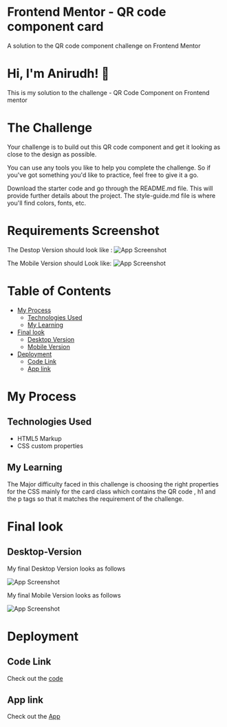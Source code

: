 
# Frontend Mentor - QR code component card

A solution to the QR code component challenge on Frontend Mentor
# Hi, I'm Anirudh! 👋
This is my solution to the challenge - QR Code Component on Frontend mentor



#  The Challenge

Your challenge is to build out this QR code component and get it looking as close to the design as possible.

You can use any tools you like to help you complete the challenge. So if you've got something you'd like to practice, feel free to give it a go.

Download the starter code and go through the README.md file. This will provide further details about the project. The style-guide.md file is where you'll find colors, fonts, etc.


# Requirements Screenshot

The Destop Version should look like :
![App Screenshot](./design/desktop-design.jpg)

The Mobile Version should Look like:
![App Screenshot](./design/mobile-design.jpg)


# Table of Contents
- [My Process](#My-Process)
    - [Technologies Used](#Technologies-Used)
    - [My Learning](#My-Learning)
- [Final look](#Final-look)   
    - [Desktop Version](#Desktop-Version)
    - [Mobile Version](#Mobile-Version)
- [Deployment](#Deployment)
    - [Code Link](#Code-Link)
    - [App link](#App-link)



# My Process
## Technologies Used
- HTML5 Markup
- CSS custom properties

## My Learning

The Major difficulty faced in this challenge is choosing the right properties
for the CSS mainly for the card class which contains the QR code , h1 and the p tags
so that it matches the requirement of the challenge.

# Final look
## Desktop-Version

My final Desktop Version looks as follows

![App Screenshot](./Webpage_Screenshot.jpg)

My final Mobile Version looks as follows

![App Screenshot](./mobile_device_View_Screenshot.jpg)

# Deployment
## Code Link
 Check out the [code](#https://github.com/Haraani/FrontEnd/tree/main/QR-Code-Component) 

## App link
 
 Check out the [App](#)